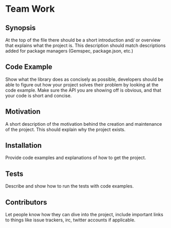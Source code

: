# Team Work
## Synopsis
At the top of the file there should be a short introduction and/ or overview that explains what the project is. This description should match descriptions added for package managers (Gemspec, package.json, etc.)

## Code Example
Show what the library does as concisely as possible, developers should be able to figure out how your project solves their problem by looking at the code example. Make sure the API you are showing off is obvious, and that your code is short and concise.

## Motivation
A short description of the motivation behind the creation and maintenance of the project. This should explain why the project exists.

## Installation
Provide code examples and explanations of how to get the project.

## Tests
Describe and show how to run the tests with code examples.

## Contributors
Let people know how they can dive into the project, include important links to things like issue trackers, irc, twitter accounts if applicable.
